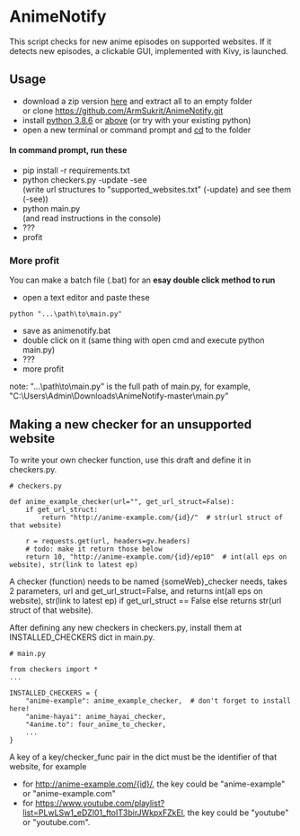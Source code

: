 # AnimeNotify
This script checks for new anime episodes on supported websites. If it detects new episodes, a clickable GUI, implemented with Kivy, is launched.

## Usage
- download a zip version [here](https://github.com/ArmSukrit/AnimeNotify/archive/master.zip) and extract all to an empty folder  
or clone https://github.com/ArmSukrit/AnimeNotify.git
- install [python 3.8.6](https://www.python.org/downloads/release/python-386/) or [above](https://www.python.org/downloads/) (or try with your existing python)
- open a new terminal or command prompt and [cd](http://modulesunraveled.com/command-line-beginners/moving-and-out-directories-cd-command) to the folder
#### In command prompt, run these
- pip install -r requirements.txt
- python checkers.py -update -see  
(write url structures to "supported_websites.txt" (-update) and see them (-see))
- python main.py  
(and read instructions in the console)
- ???
- profit

### More profit
You can make a batch file (.bat) for an **esay double click method to run**
- open a text editor and paste these
```
python "...\path\to\main.py"
```
- save as animenotify.bat
- double click on it (same thing with open cmd and execute python main.py)
- ???
- more profit

note: "...\path\to\main.py" is the full path of main.py, for example, "C:\Users\Admin\Downloads\AnimeNotify-master\main.py"

## Making a new checker for an unsupported website
To write your own checker function, use this draft and define it in checkers.py.
```
# checkers.py

def anime_example_checker(url="", get_url_struct=False):
    if get_url_struct:
        return "http://anime-example.com/{id}/"  # str(url struct of that website)

    r = requests.get(url, headers=gv.headers)
    # todo: make it return those below
    return 10, "http://anime-example.com/{id}/ep10"  # int(all eps on website), str(link to latest ep)
```
A checker (function) needs to be named {someWeb}_checker needs, takes 2 parameters, url and get_url_struct=False, and returns int(all eps on website), str(link to latest ep) if get_url_struct == False else returns str(url struct of that website). 

After defining any new checkers in checkers.py, install them at INSTALLED_CHECKERS dict in main.py. 
```
# main.py

from checkers import *
...

INSTALLED_CHECKERS = {
    "anime-example": anime_example_checker,  # don't forget to install here!
    "anime-hayai": anime_hayai_checker,
    "4anime.to": four_anime_to_checker,
    ...
}
```
A key of a key/checker_func pair in the dict must be the identifier of that website, for example
- for http://anime-example.com/{id}/, the key could be "anime-example" or "anime-example.com"
- for https://www.youtube.com/playlist?list=PLwLSw1_eDZl01_ftoIT3birJWkpxFZkEl, the key could be "youtube" or "youtube.com".
